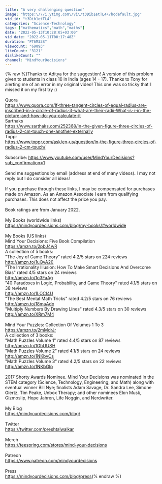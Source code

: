 ```yaml
---
title: "A very challenging question"
image: "https:\/\/i.ytimg.com\/vi\/t3Dib1etTL4\/hqdefault.jpg"
vid_id: "t3Dib1etTL4"
categories: "Science-Technology"
tags: ["mathematics","math","maths"]
date: "2022-05-13T10:28:05+03:00"
vid_date: "2022-05-11T00:17:48Z"
duration: "PT6M33S"
viewcount: "69093"
likeCount: "3121"
dislikeCount: ""
channel: "MindYourDecisions"
---
```

{% raw %}Thanks to Aditya for the suggestion! A version of this problem given to students in class 10 in India (ages 14 - 17). Thanks to Tony for alerting me of an error in my original video! This one was so tricky that I missed it on my first try :)<br /><br />Quora<br /><a rel="nofollow" target="blank" href="https://www.quora.com/If-three-tangent-circles-of-equal-radius-are-inscribed-in-a-circle-of-radius-3-what-are-their-radii-What-is-r-in-the-picture-and-how-do-you-calculate-it">https://www.quora.com/If-three-tangent-circles-of-equal-radius-are-inscribed-in-a-circle-of-radius-3-what-are-their-radii-What-is-r-in-the-picture-and-how-do-you-calculate-it</a><br />Sarthaks<br /><a rel="nofollow" target="blank" href="https://www.sarthaks.com/252368/in-the-given-figure-three-circles-of-radius-2-cm-touch-one-another-externally">https://www.sarthaks.com/252368/in-the-given-figure-three-circles-of-radius-2-cm-touch-one-another-externally</a><br />Toppr<br /><a rel="nofollow" target="blank" href="https://www.toppr.com/ask/en-us/question/in-the-figure-three-circles-of-radius-2-cm-touch/">https://www.toppr.com/ask/en-us/question/in-the-figure-three-circles-of-radius-2-cm-touch/</a><br /><br />Subscribe: <a rel="nofollow" target="blank" href="https://www.youtube.com/user/MindYourDecisions?sub_confirmation=1">https://www.youtube.com/user/MindYourDecisions?sub_confirmation=1</a><br /><br />Send me suggestions by email (address at end of many videos). I may not reply but I do consider all ideas!<br /><br />If you purchase through these links, I may be compensated for purchases made on Amazon. As an Amazon Associate I earn from qualifying purchases. This does not affect the price you pay. <br /><br />Book ratings are from January 2022.<br /><br />My Books (worldwide links)<br /><a rel="nofollow" target="blank" href="https://mindyourdecisions.com/blog/my-books/#worldwide">https://mindyourdecisions.com/blog/my-books/#worldwide</a><br /><br />My Books (US links)<br />Mind Your Decisions: Five Book Compilation<br /><a rel="nofollow" target="blank" href="https://amzn.to/2pbJ4wR">https://amzn.to/2pbJ4wR</a><br />A collection of 5 books:<br />&quot;The Joy of Game Theory&quot; rated 4.2/5 stars on 224 reviews<br /><a rel="nofollow" target="blank" href="http://amzn.to/1uQvA20">http://amzn.to/1uQvA20</a><br />&quot;The Irrationality Illusion: How To Make Smart Decisions And Overcome Bias&quot; rated 4/5 stars on 24 reviews<br /><a rel="nofollow" target="blank" href="http://amzn.to/1o3FaAg">http://amzn.to/1o3FaAg</a><br />&quot;40 Paradoxes in Logic, Probability, and Game Theory&quot; rated 4.1/5 stars on 38 reviews<br /><a rel="nofollow" target="blank" href="http://amzn.to/1LOCI4U">http://amzn.to/1LOCI4U</a><br />&quot;The Best Mental Math Tricks&quot; rated 4.2/5 stars on 76 reviews<br /><a rel="nofollow" target="blank" href="http://amzn.to/18maAdo">http://amzn.to/18maAdo</a><br />&quot;Multiply Numbers By Drawing Lines&quot; rated 4.3/5 stars on 30 reviews<br /><a rel="nofollow" target="blank" href="http://amzn.to/XRm7M4">http://amzn.to/XRm7M4</a><br /><br />Mind Your Puzzles: Collection Of Volumes 1 To 3<br /><a rel="nofollow" target="blank" href="https://amzn.to/2mMdrJr">https://amzn.to/2mMdrJr</a><br />A collection of 3 books:<br />&quot;Math Puzzles Volume 1&quot; rated 4.4/5 stars on 87 reviews<br /><a rel="nofollow" target="blank" href="http://amzn.to/1GhUUSH">http://amzn.to/1GhUUSH</a><br />&quot;Math Puzzles Volume 2&quot; rated 4.1/5 stars on 24 reviews<br /><a rel="nofollow" target="blank" href="http://amzn.to/1NKbyCs">http://amzn.to/1NKbyCs</a><br />&quot;Math Puzzles Volume 3&quot; rated 4.2/5 stars on 22 reviews<br /><a rel="nofollow" target="blank" href="http://amzn.to/1NKbGlp">http://amzn.to/1NKbGlp</a><br /><br />2017 Shorty Awards Nominee. Mind Your Decisions was nominated in the STEM category (Science, Technology, Engineering, and Math) along with eventual winner Bill Nye; finalists Adam Savage, Dr. Sandra Lee, Simone Giertz, Tim Peake, Unbox Therapy; and other nominees Elon Musk, Gizmoslip, Hope Jahren, Life Noggin, and Nerdwriter.<br /><br />My Blog<br /><a rel="nofollow" target="blank" href="https://mindyourdecisions.com/blog/">https://mindyourdecisions.com/blog/</a><br /><br />Twitter<br /><a rel="nofollow" target="blank" href="https://twitter.com/preshtalwalkar">https://twitter.com/preshtalwalkar</a><br /><br />Merch<br /><a rel="nofollow" target="blank" href="https://teespring.com/stores/mind-your-decisions">https://teespring.com/stores/mind-your-decisions</a><br /><br />Patreon<br /><a rel="nofollow" target="blank" href="https://www.patreon.com/mindyourdecisions">https://www.patreon.com/mindyourdecisions</a><br /><br />Press<br /><a rel="nofollow" target="blank" href="https://mindyourdecisions.com/blog/press">https://mindyourdecisions.com/blog/press</a>{% endraw %}
